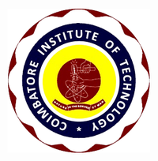 ![image alt](https://github.com/Peter2413P/QuizClub/blob/7360a91443843977e6ae5717b969c177312ee300/citlogo.png)
